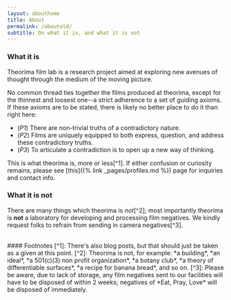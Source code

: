 ```yaml
---
layout: abouthome
title: About
permalink: /aboutold/
subtitle: On what it is, and what it is not
---
```


### What it **is**
Theorima film lab is a research project aimed at exploring new avenues of thought through the medium of the moving picture. 

No common thread ties together the films produced at theorima, except for the thinnest and loosest one--a strict adherence to a set of guiding axioms. 
If these axioms are to be stated, there is likely no better place to do it than right here:

* (*P1*) There are non-trivial truths of a contradictory nature. 
* (*P2*) Films are uniquely equipped to both express, question, and address these contradictory truths. 
* (*P3*) To articulate a contradiction is to open up a new way of thinking.

This is what theorima is, more or less[^1]. If either confusion or curiosity remains, please see [this]({% link _pages/profiles.md %}) page for inquiries and contact info. 


### What it is **not**
There are many things which theorima is *not*[^2]; most importantly theorima is **not** a laboratory for developing and processing film negatives. We kindly request folks to refrain from sending in camera negatives[^3].   

<div class="bottom-border"></div>
<br>
#### Footnotes
[^1]: There's also blog posts, but that should just be taken as a given at this point. 
[^2]: Theorima is not, for example: *a building*, *an ideal*, *a 501(c)(3) non profit organization*, *a botany club*, *a theory of differentiable surfaces*, *a recipe for banana bread*, and so on. 
[^3]: Please be aware, due to lack of storage, any film negatives sent to our facilities will have to be disposed of within 2 weeks; negatives of *Eat, Pray, Love* will be disposed of immediately.
